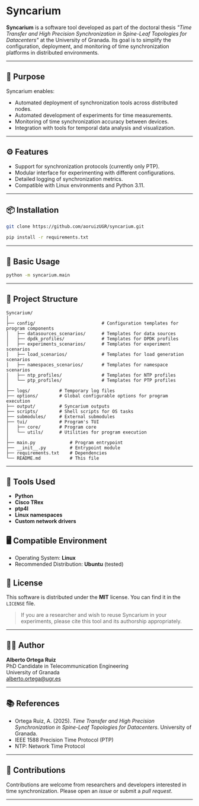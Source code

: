 
# Syncarium

**Syncarium** is a software tool developed as part of the doctoral thesis _"Time Transfer and High Precision Synchronization in Spine-Leaf Topologies for Datacenters"_ at the University of Granada. Its goal is to simplify the configuration, deployment, and monitoring of time synchronization platforms in distributed environments.

---

## 🧪 Purpose

Syncarium enables:
- Automated deployment of synchronization tools across distributed nodes.
- Automated development of experiments for time measurements.
- Monitoring of time synchronization accuracy between devices.
- Integration with tools for temporal data analysis and visualization.

---

## ⚙️ Features

- Support for synchronization protocols (currently only PTP).
- Modular interface for experimenting with different configurations.
- Detailed logging of synchronization metrics.
- Compatible with Linux environments and Python 3.11.

---

## 📦 Installation

```bash
git clone https://github.com/aoruizUGR/syncarium.git

pip install -r requirements.txt
```

---

## 🚀 Basic Usage

```bash
python -m syncarium.main
```

---

## 📁 Project Structure

```
Syncarium/
│
├── config/                         # Configuration templates for program components
│   ├── datasources_scenarios/      # Templates for data sources
│   ├── dpdk_profiles/              # Templates for DPDK profiles
│   ├── experiments_scenarios/      # Templates for experiment scenarios
│   ├── load_scenarios/             # Templates for load generation scenarios
│   ├── namespaces_scenarios/       # Templates for namespace scenarios
│   ├── ntp_profiles/               # Templates for NTP profiles
│   └── ptp_profiles/               # Templates for PTP profiles
│
├── logs/           # Temporary log files
├── options/        # Global configurable options for program execution
├── output/         # Syncarium outputs
├── scripts/        # Shell scripts for OS tasks
├── submodules/     # External submodules
├── tui/            # Program's TUI
│   ├── core/       # Program core
│   └── utils/      # Utilities for program execution
│
├── main.py             # Program entrypoint
├── __init__.py         # Entrypoint module
├── requirements.txt    # Dependencies
└── README.md           # This file
```

---

## 🧰 Tools Used
- **Python**
- **Cisco TRex**
- **ptp4l**
- **Linux namespaces**
- **Custom network drivers**

## 🖥️ Compatible Environment

- Operating System: **Linux**
- Recommended Distribution: **Ubuntu** (tested)

## 📜 License

This software is distributed under the **MIT** license. You can find it in the `LICENSE` file.

> If you are a researcher and wish to reuse Syncarium in your experiments, please cite this tool and its authorship appropriately.

---

## 👨‍🔬 Author

**Alberto Ortega Ruiz**  
PhD Candidate in Telecommunication Engineering  
University of Granada  
alberto.ortega@ugr.es

---

## 📚 References

- Ortega Ruiz, A. (2025). *Time Transfer and High Precision Synchronization in Spine-Leaf Topologies for Datacenters*. University of Granada.
- IEEE 1588 Precision Time Protocol (PTP)
- NTP: Network Time Protocol

---

## 🤝 Contributions

Contributions are welcome from researchers and developers interested in time synchronization. Please open an _issue_ or submit a _pull request_.

---
